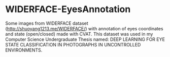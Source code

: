 # WIDERFACE-EyesAnnotation
Some images from WIDERFACE dataset (http://shuoyang1213.me/WIDERFACE/) with annotation of eyes coordinates and state (open/closed) made with CVAT. This dataset was used in my Computer Science Undergraduate Thesis named: DEEP LEARNING FOR EYE STATE CLASSIFICATION IN PHOTOGRAPHS IN UNCONTROLLED ENVIRONMENTS.
